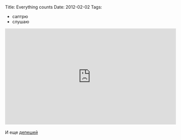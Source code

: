 Title: Everything counts
Date: 2012-02-02
Tags: 
  - саптрю
  - слушаю

<div class="text"><iframe width="560" height="315" src="http://www.youtube.com/embed/BxQSEvHdyjQ?wmode=transparent" frameborder="0" allowfullscreen="allowfullscreen"></iframe><br /><br />
И еще <a href="http://www.youtube.com/user/tomomemitasha?feature=watch">депешей</a></div>